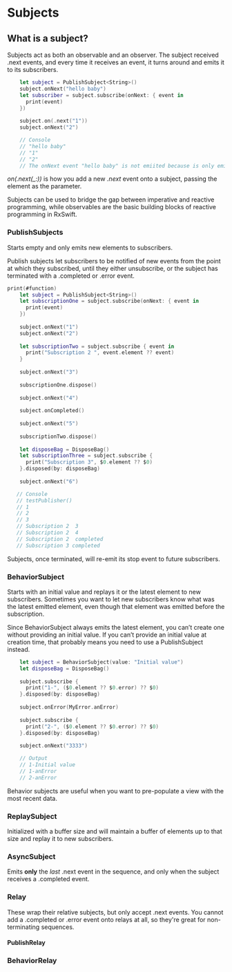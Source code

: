 # Subjects

## What is a subject?
Subjects act as both an observable and an observer. 
The subject received .next events, and every time it receives an event, it turns around and emits it to its subscribers.

```swift
    let subject = PublishSubject<String>()
    subject.onNext("hello baby")
    let subscriber = subject.subscribe(onNext: { event in
      print(event)
    })
    
    subject.on(.next("1"))
    subject.onNext("2")

    // Console
    // "hello baby"
    // "1"
    // "2"
    // The onNext event "hello baby" is not emiited because is only emits current subscriber, the emmited events only shows up after uyou subscribe your subject
```

 *on(.next(_:))* is how you add a new *.next* event onto a subject, passing the element as the parameter. 

Subjects can be used to bridge the gap between imperative and reactive programming, while observables are the basic building blocks of reactive programming in RxSwift.


### PublishSubjects
Starts empty and only emits new elements to subscribers.

Publish subjects let  subscribers to be notified of new events from the point at which they subscribed, until they either unsubscribe, or the subject has terminated with a .completed or .error event.

```swift
print(#function)
    let subject = PublishSubject<String>()
    let subscriptionOne = subject.subscribe(onNext: { event in
      print(event)
    })
    
    subject.onNext("1")
    subject.onNext("2")
    
    let subscriptionTwo = subject.subscribe { event in
      print("Subscription 2 ", event.element ?? event)
    }
    
    subject.onNext("3")
    
    subscriptionOne.dispose()
    
    subject.onNext("4")
    
    subject.onCompleted()
    
    subject.onNext("5")
    
    subscriptionTwo.dispose()
    
    let disposeBag = DisposeBag()
    let subscriptionThree = subject.subscribe {
      print("Subscription 3", $0.element ?? $0)
    }.disposed(by: disposeBag)
    
    subject.onNext("6")

   // Console
   // testPublisher()
   // 1
   // 2
   // 3
   // Subscription 2  3
   // Subscription 2  4
   // Subscription 2  completed
   // Subscription 3 completed
```

Subjects, once terminated, will re-emit its stop event to future subscribers. 

### BehaviorSubject
Starts with an initial value and replays it or the latest element to new subscribers.
Sometimes you want to let new subscribers know what was the latest emitted element, even though that element was emitted before the subscription. 

Since BehaviorSubject always emits the latest element, you can’t create one without providing an initial value. If you can’t provide an initial value at creation time, that probably means you need to use a PublishSubject instead.


```swift
    let subject = BehaviorSubject(value: "Initial value")
    let disposeBag = DisposeBag()
    
    subject.subscribe {
      print("1-", ($0.element ?? $0.error) ?? $0)
    }.disposed(by: disposeBag)
    
    subject.onError(MyError.anError)
    
    subject.subscribe {
      print("2-", ($0.element ?? $0.error) ?? $0)
    }.disposed(by: disposeBag)
    
    subject.onNext("3333")

    // Output 
    // 1-Initial value
    // 1-anError
    // 2-anError
```

Behavior subjects are useful when you want to pre-populate a view with the most recent data.

### ReplaySubject
Initialized with a buffer size and will maintain a buffer of elements up to that size and replay it to new subscribers.

### AsyncSubject
Emits **only** the *last* .next event in the sequence, and only when the subject receives a .completed event. 


### Relay
These wrap their relative subjects, but only accept .next events. You cannot add a .completed or .error event onto relays at all, so they're great for non-terminating sequences.

#### PublishRelay


### BehaviorRelay



